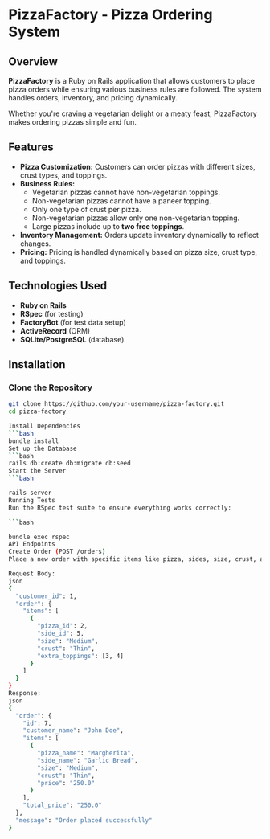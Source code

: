 # PizzaFactory - Pizza Ordering System

## Overview
**PizzaFactory** is a Ruby on Rails application that allows customers to place pizza orders while ensuring various business rules are followed. The system handles orders, inventory, and pricing dynamically. 

Whether you're craving a vegetarian delight or a meaty feast, PizzaFactory makes ordering pizzas simple and fun.

## Features
- **Pizza Customization:** Customers can order pizzas with different sizes, crust types, and toppings.
- **Business Rules:**
  - Vegetarian pizzas cannot have non-vegetarian toppings.
  - Non-vegetarian pizzas cannot have a paneer topping.
  - Only one type of crust per pizza.
  - Non-vegetarian pizzas allow only one non-vegetarian topping.
  - Large pizzas include up to **two free toppings**.
- **Inventory Management:** Orders update inventory dynamically to reflect changes.
- **Pricing:** Pricing is handled dynamically based on pizza size, crust type, and toppings.

## Technologies Used
- **Ruby on Rails**
- **RSpec** (for testing)
- **FactoryBot** (for test data setup)
- **ActiveRecord** (ORM)
- **SQLite/PostgreSQL** (database)

## Installation

### Clone the Repository
```bash
git clone https://github.com/your-username/pizza-factory.git
cd pizza-factory

Install Dependencies
```bash
bundle install
Set up the Database
```bash
rails db:create db:migrate db:seed
Start the Server
```bash

rails server
Running Tests
Run the RSpec test suite to ensure everything works correctly:

```bash

bundle exec rspec
API Endpoints
Create Order (POST /orders)
Place a new order with specific items like pizza, sides, size, crust, and toppings.

Request Body:
json
{
  "customer_id": 1,
  "order": {
    "items": [
      {
        "pizza_id": 2,
        "side_id": 5,
        "size": "Medium",
        "crust": "Thin",
        "extra_toppings": [3, 4]
      }
    ]
  }
}
Response:
json
{
  "order": {
    "id": 7,
    "customer_name": "John Doe",
    "items": [
      {
        "pizza_name": "Margherita",
        "side_name": "Garlic Bread",
        "size": "Medium",
        "crust": "Thin",
        "price": "250.0"
      }
    ],
    "total_price": "250.0"
  },
  "message": "Order placed successfully"
}
